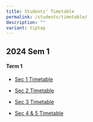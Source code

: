 ```yaml
---
title: Students’ Timetable
permalink: /students/timetable/
description: ""
variant: tiptap
---
```

<h2>2024 Sem 1</h2><h4>Term 1</h4><ul data-tight="true" class="tight"><li><p><a href="/files/Timetables/Students Timetable/2024_Sec_1_ClassTT_Sem1_v1.pdf" rel="noopener noreferrer nofollow" target="_blank">Sec 1 Timetable</a></p></li><li><p><a href="/files/Timetables/Students Timetable/2024_Sec_2_ClassTT_Sem1_v1.pdf" rel="noopener noreferrer nofollow" target="_blank">Sec 2 Timetable</a></p></li><li><p><a href="/files/Timetables/Students Timetable/2024_Sec_3_ClassTT_Sem1_v1.pdf" rel="noopener noreferrer nofollow" target="_blank">Sec 3 Timetable</a></p></li><li><p><a href="/files/Timetables/Students Timetable/2024_Sec_4_5_ClassTT_Sem1_v1.pdf" rel="noopener noreferrer nofollow" target="_blank">Sec 4 &amp; 5 Timetable</a></p></li></ul><p></p>